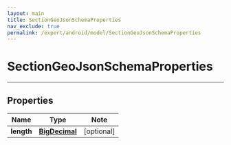 ```yaml
---
layout: main
title: SectionGeoJsonSchemaProperties
nav_exclude: true
permalink: /expert/android/model/SectionGeoJsonSchemaProperties
---
```


# SectionGeoJsonSchemaProperties

---

## Properties

Name | Type | Note
---- | ---- | ----
**length** | [**BigDecimal**](BigDecimal.md) | [optional] 

